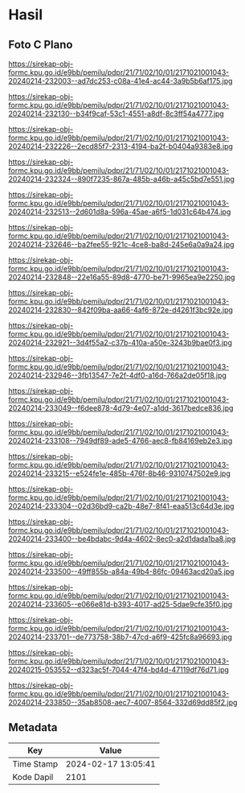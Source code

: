 # Hasil

## Foto C Plano

https://sirekap-obj-formc.kpu.go.id/e9bb/pemilu/pdpr/21/71/02/10/01/2171021001043-20240214-232003--ad7dc253-c08a-41e4-ac44-3a9b5b6af175.jpg

https://sirekap-obj-formc.kpu.go.id/e9bb/pemilu/pdpr/21/71/02/10/01/2171021001043-20240214-232130--b34f9caf-53c1-4551-a8df-8c3ff54a4777.jpg

https://sirekap-obj-formc.kpu.go.id/e9bb/pemilu/pdpr/21/71/02/10/01/2171021001043-20240214-232226--2ecd85f7-2313-4194-ba2f-b0404a9383e8.jpg

https://sirekap-obj-formc.kpu.go.id/e9bb/pemilu/pdpr/21/71/02/10/01/2171021001043-20240214-232324--890f7235-867a-485b-a46b-a45c5bd7e551.jpg

https://sirekap-obj-formc.kpu.go.id/e9bb/pemilu/pdpr/21/71/02/10/01/2171021001043-20240214-232513--2d601d8a-596a-45ae-a6f5-1d031c64b474.jpg

https://sirekap-obj-formc.kpu.go.id/e9bb/pemilu/pdpr/21/71/02/10/01/2171021001043-20240214-232646--ba2fee55-921c-4ce8-ba8d-245e6a0a9a24.jpg

https://sirekap-obj-formc.kpu.go.id/e9bb/pemilu/pdpr/21/71/02/10/01/2171021001043-20240214-232848--22e16a55-89d8-4770-be71-9965ea9e2250.jpg

https://sirekap-obj-formc.kpu.go.id/e9bb/pemilu/pdpr/21/71/02/10/01/2171021001043-20240214-232830--842f09ba-aa66-4af6-872e-d4261f3bc92e.jpg

https://sirekap-obj-formc.kpu.go.id/e9bb/pemilu/pdpr/21/71/02/10/01/2171021001043-20240214-232921--3d4f55a2-c37b-410a-a50e-3243b9bae0f3.jpg

https://sirekap-obj-formc.kpu.go.id/e9bb/pemilu/pdpr/21/71/02/10/01/2171021001043-20240214-232946--3fb13547-7e2f-4df0-a16d-766a2de05f18.jpg

https://sirekap-obj-formc.kpu.go.id/e9bb/pemilu/pdpr/21/71/02/10/01/2171021001043-20240214-233049--f6dee878-4d79-4e07-a1dd-3617bedce836.jpg

https://sirekap-obj-formc.kpu.go.id/e9bb/pemilu/pdpr/21/71/02/10/01/2171021001043-20240214-233108--7949df89-ade5-4766-aec8-fb84169eb2e3.jpg

https://sirekap-obj-formc.kpu.go.id/e9bb/pemilu/pdpr/21/71/02/10/01/2171021001043-20240214-233215--e524fe1e-485b-476f-8b46-9310747502e9.jpg

https://sirekap-obj-formc.kpu.go.id/e9bb/pemilu/pdpr/21/71/02/10/01/2171021001043-20240214-233304--02d36bd9-ca2b-48e7-8f41-eaa513c64d3e.jpg

https://sirekap-obj-formc.kpu.go.id/e9bb/pemilu/pdpr/21/71/02/10/01/2171021001043-20240214-233400--be4bdabc-9d4a-4602-8ec0-a2d1dada1ba8.jpg

https://sirekap-obj-formc.kpu.go.id/e9bb/pemilu/pdpr/21/71/02/10/01/2171021001043-20240214-233500--49ff855b-a84a-49b4-86fc-09463acd20a5.jpg

https://sirekap-obj-formc.kpu.go.id/e9bb/pemilu/pdpr/21/71/02/10/01/2171021001043-20240214-233605--e066e81d-b393-4017-ad25-5dae9cfe35f0.jpg

https://sirekap-obj-formc.kpu.go.id/e9bb/pemilu/pdpr/21/71/02/10/01/2171021001043-20240214-233701--de773758-38b7-47cd-a6f9-425fc8a96693.jpg

https://sirekap-obj-formc.kpu.go.id/e9bb/pemilu/pdpr/21/71/02/10/01/2171021001043-20240215-053552--d323ac5f-7044-47f4-bd4d-47119df76d71.jpg

https://sirekap-obj-formc.kpu.go.id/e9bb/pemilu/pdpr/21/71/02/10/01/2171021001043-20240214-233850--35ab8508-aec7-4007-8564-332d69dd85f2.jpg


## Metadata

| Key        | Value               |
| ---------- | ------------------- |
| Time Stamp | 2024-02-17 13:05:41 |
| Kode Dapil | 2101                |



